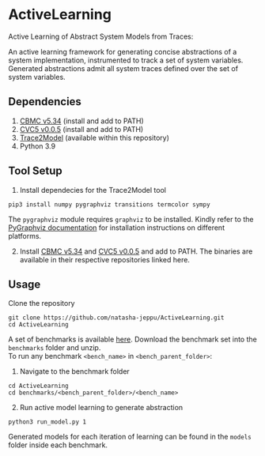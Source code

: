 # ActiveLearning
Active Learning of Abstract System Models from Traces:

An active learning framework for generating concise abstractions of a system implementation, instrumented to track a set of system variables.
Generated abstractions admit all system traces defined over the set of system variables.

## Dependencies
1. [CBMC v5.34](https://github.com/diffblue/cbmc) (install and add to PATH)
2. [CVC5 v0.0.5](https://github.com/cvc5/cvc5/releases/tag/cvc5-0.0.5) (install and add to PATH)
3. [Trace2Model](https://github.com/natasha-jeppu/Trace2Model) (available within this repository)
4. Python 3.9

## Tool Setup
1. Install dependecies for the Trace2Model tool
~~~
pip3 install numpy pygraphviz transitions termcolor sympy
~~~
The `pygraphviz` module requires `graphviz` to be installed. Kindly refer to the [PyGraphviz documentation](https://pygraphviz.github.io/documentation/stable/install.html) for installation instructions on different platforms.

2. Install [CBMC v5.34](https://github.com/diffblue/cbmc/releases/tag/cbmc-5.34.0) and [CVC5 v0.0.5](https://github.com/cvc5/cvc5/releases/tag/cvc5-0.0.5) and add to PATH. The binaries are available in their respective repositories linked here.

## Usage
Clone the repository
~~~
git clone https://github.com/natasha-jeppu/ActiveLearning.git
cd ActiveLearning
~~~

A set of benchmarks is available [here](https://ora.ox.ac.uk/objects/uuid:f1b19a1a-f3c1-4eca-8755-73706c0af383).
Download the benchmark set into the `benchmarks` folder and unzip.</br>
To run any benchmark `<bench_name>` in `<bench_parent_folder>`:
1. Navigate to the benchmark folder
~~~
cd ActiveLearning
cd benchmarks/<bench_parent_folder>/<bench_name>
~~~
2. Run active model learning to generate abstraction
~~~
python3 run_model.py 1
~~~

Generated models for each iteration of learning can be found in the `models` folder inside each benchmark.

